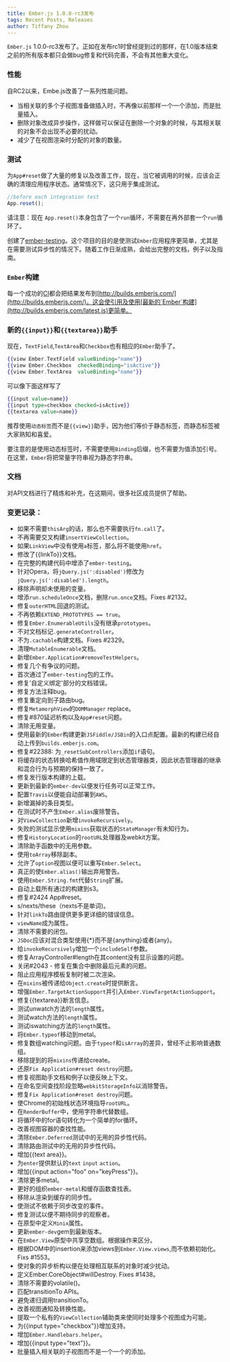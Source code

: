 ```yaml
---
title: Ember.js 1.0.0-rc3发布
tags: Recent Posts, Releases
author: Tiffany Zhou
---
```


`Ember.js`
1.0.0-rc3发布了。正如在发布rc1时曾经提到过的那样，在1.0版本结束之前的所有版本都只会做bug修复和代码完善，不会有其他重大变化。

### 性能

自RC2以来，Embe.js改善了一系列性能问题。

* 当相关联的多个子视图准备做插入时，不再像以前那样一个一个添加，而是批量插入。
* 删除对象改成异步操作，这样做可以保证在删除一个对象的时候，与其相关联的对象不会出现不必要的扰动。
* 减少了在视图渲染时分配的对象的数量。

### 测试

为`App#reset`做了大量的修复以及改善工作，现在，当它被调用的时候，应该会正确的清理应用程序状态。通常情况下，这只用于集成测试。

```javascript
//before each integration test
App.reset();
```

请注意：现在
`App.reset()`本身包含了一个`run`循环，不需要在再外部套一个`run`循环了。

创建了[ember-testing](https://github.com/emberjs/ember.js/tree/master/packages/ember-testing)。这个项目的目的是使测试`Ember`应用程序更简单，尤其是在需要测试异步性的情况下。随着工作日渐成熟，会给出完整的文档，例子以及指南。

### `Ember`构建

每一个成功的[CI](https://travis-ci.org/emberjs/ember.js)都会把结果发布到[http://builds.emberjs.com/](http://builds.emberjs.com/)。这会使引用及使用[最新的`Ember`构建](http://builds.emberjs.com/latest.js)更简单。

### 新的`{{input}}`和`{{textarea}}`助手

现在，`TextField`,`TextArea`和`Checkbox`也有相应的`Ember`助手了。

```handlebars
{{view Ember.TextField valueBinding="name"}}
{{view Ember.Checkbox  checkedBinding="isActive"}}
{{view Ember.TextArea  valueBinding="name"}}
```

可以像下面这样写了

```handlebars
{{input value=name}}
{{input type=checkbox checked=isActive}}
{{textarea value=name}}
```

推荐使用`动态标签`而不是`{{view}}`助手，因为他们等价于静态标签，而静态标签被大家熟知和喜爱。

要注意的是使用动态标签时，不需要使用`Binding`后缀，也不需要为值添加引号。在这里，`Ember`将把常量字符串视为静态字符串。


### 文档

对API文档进行了精炼和补充，在这期间，很多社区成员提供了帮助。


### 变更记录：

* 如果不需要`thisArg`的话，那么也不需要执行`fn.call`了。
* 不再需要交叉构建`insertViewCollection`。
* 如果`LinkView`中没有使用`a`标签，那么将不能使用`href`。
* 修改了{{linkTo}}文档。
* 在完整的构建代码中增添了`ember-testing`。
* 针对Opera，将`jQuery.js(':disabled')`修改为`jQuery.js(':disabled').length`。
* 移除声明却未使用的变量。
* 增添`run.scheduleOnce`文档，删除`run.once`文档。Fixes #2132。
* 修复`outerHTML`回退的测试。
* 不再依赖`EXTEND_PROTOTYPES == true`。
* 修复`Ember.EnumerableUtils`没有继承`prototypes`。
* 不对文档标记`.generateController`。
* 不为`.cachable`构建文档。Fixes #2329。
* 清理`MutableEnumerable`文档。
* 新增`Ember.Application#removeTestHelpers`。
* 修复几个有争议的问题。
* 首次通过了`ember-testing`包的工作。
* 修复'自定义绑定'部分的文档错误。
* 修复方法注释bug。
* 修复重定向到子路由bug。
* 修复`MetamorphView`的`DOMManager` replace。
* 修复#870延迟析构以及`App#reset`问题。
* 清除无用变量。
* 使用最新的`Ember`构建更新`JSFiddle/JSBin`的入口点配置。最新的构建已经自动上传到`builds.emberjs.com`。
* 修复#22388: 为`_resetSubControllers`添加`if`语句。
* 将缓存的状态转换哈希值作用域限定到状态管理器类，因此状态管理器的继承和混合行为与预期的保持一致了。
* 修复发行版本构建的上载。
* 更新到最新的`ember-dev`以便发行任务可以正常工作。
* 配置`Travis`以便能自动部署到`AWS`。
* 新增漏掉的条目类型。
* 在测试时不产生`Ember.alias`废除警告。
* 对`ViewCollection`新增`invokeRecursively`。
* 失败的测试显示使用`mixins`获取状态的`StateManager`有未知行为。
* 修复`HistoryLocation`的`rootURL`处理器及webkit方案。
* 清除助手函数中的无用参数。
* 使用`toArray`移除副本。
* 允许了`option`视图以便可以重写`Ember.Select`。
* 真正的使`Ember.alias()`输出弃用警告。
* 使用```Ember.String.fmt```代替`String`扩展。
* 自动上载所有通过的构建到s3。
* 修复#2424 App#reset。
* s/nexts/these（nexts不是单词)。
* 针对`linkTo`路由提供更多更详细的错误信息。
* `viewName`成为属性。
* 清除不需要的闭包。
* `JSDoc`应该对混合类型使用{*}而不是{anything}或者{any}。
* 给`invokeRecursively`增加一个`includeSelf`参数。
* 修复ArrayController#length在其content没有显示设置的问题。
* 关闭#2043 - 修复在集合中删除最后元素的问题。
* 阻止应用程序模板复制时被二次渲染。
* 在`mixins`被传递给`Object.create`时提供断言。
* 增强`Ember.TargetActionSupport`并引入`Ember.ViewTargetActionSupport`。
* 修复{{textarea}}断言信息。
* 测试unwatch方法的`length`属性。
* 测试watch方法的`length`属性。
* 测试iswatching方法的`length`属性。
* 将`Ember.typeof`移动到metal。
* 修复数组watching问题。由于`typeof`和`isArray`的差异，曾经不止影响普通数组。
* 移除提到的将`mixins`传递给create。
* 还原`Fix Application#reset destroy`问题。
* 修复视图助手文档和例子以便反映上下文。
* 在命名空间查找阶段忽略`webkitStorageInfo`以消除警告。
* 修复`Fix Application#reset destroy`问题。
* 使Chrome的初始栈状态环境指导`rootURL`。
* 在`RenderBuffer`中，使用字符串代替数组。
* 将循环中的for语句转化为一个简单的for循环。
* 改善视图容器的查找性能。
* 清除`Ember.Deferred`测试中的无用的异步性代码。
* 清除路由测试中的无用的异步性代码。
* 增加{{text area}}。
* 为`enter`提供默认的`text` `input` `action`。
* 增加{{input action="foo" on="keyPress"}}。
* 清除更多metal。
* 更好的组织`ember-metal`和缓存函数查找表。
* 移除从渲染到缓存的同步性。
* 使测试不依赖于同步改变的事件。
* 修复测试以便不期待同步的观察者。
* 在原型中定义`Minix`属性。
* 更新`ember-dev`gem到最新版本。
* 在`Ember.View`原型中共享空数组。根据操作来区分。
* 根据DOM中的insertion来添加views到`Ember.View.views`,而不依赖初始化。Fixs #1553。
* 使对象的异步析构以便在处理相互联系的对象时减少扰动。
* 定义Ember.CoreObject#willDestroy. Fixes #1438。
* 清除不需要的volatile()。
* 匹配transitionTo APIs。
* 避免递归调用transitionTo。
* 改善视图通知及转换性能。
* 提取一个私有的`ViewCollection`辅助类来使同时处理多个视图成为可能。
* 为{{input type="checkbox"}}增加支持。
* 增加`Ember.Handlebars.helper`。
* 增加{{input type="text"}}。
* 批量插入相关联的子视图而不是一个一个的添加。
